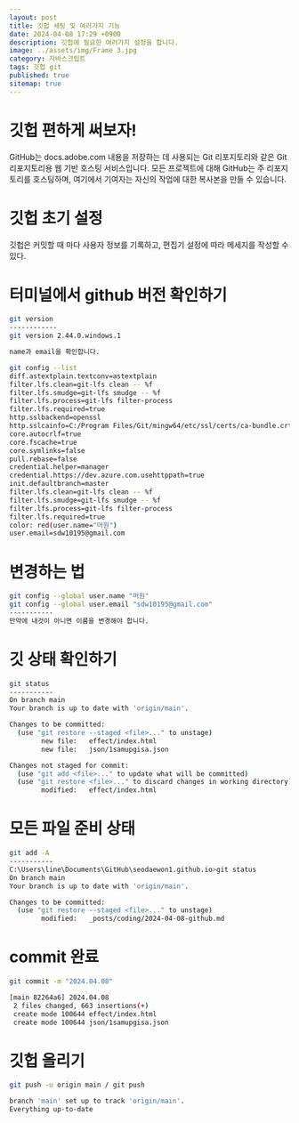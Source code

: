 ```yaml
---
layout: post
title: 깃헙 세팅 및 여러가지 기능
date: 2024-04-08 17:29 +0900
description: 깃헙에 필요한 여러가지 설정을 합니다.
image: ../assets/img/Frame 3.jpg
category: 자바스크립트
tags: 깃헙 git
published: true
sitemap: true
---
```


# 깃헙 편하게 써보자!
GitHub는 docs.adobe.com 내용을 저장하는 데 사용되는 Git 리포지토리와 같은 Git 리포지토리용 웹 기반 호스팅 서비스입니다. 모든 프로젝트에 대해 GitHub는 주 리포지토리를 호스팅하며, 여기에서 기여자는 자신의 작업에 대한 복사본을 만들 수 있습니다.

# 깃헙 초기 설정
깃헙은 커밋할 때 마다 사용자 정보를 기록하고, 편집기 설정에 따라 메세지를 작성할 수 있다.

# 터미널에서 github 버전 확인하기
````bash
git version
------------
git version 2.44.0.windows.1

name과 email을 확인합니다.

git config --list
diff.astextplain.textconv=astextplain
filter.lfs.clean=git-lfs clean -- %f
filter.lfs.smudge=git-lfs smudge -- %f
filter.lfs.process=git-lfs filter-process
filter.lfs.required=true
http.sslbackend=openssl
http.sslcainfo=C:/Program Files/Git/mingw64/etc/ssl/certs/ca-bundle.crt
core.autocrlf=true
core.fscache=true
core.symlinks=false
pull.rebase=false
credential.helper=manager
credential.https://dev.azure.com.usehttppath=true
init.defaultbranch=master
filter.lfs.clean=git-lfs clean -- %f
filter.lfs.smudge=git-lfs smudge -- %f
filter.lfs.process=git-lfs filter-process
filter.lfs.required=true
color: red(user.name="머원")
user.email=sdw10195@gmail.com
````

# 변경하는 법
````bash
git config --global user.name "머원"
git config --global user.email "sdw10195@gmail.com"
-----------
만약에 내것이 아니면 이름을 변경해야 합니다.
````

# 깃 상태 확인하기
````bash
git status
-----------
On branch main
Your branch is up to date with 'origin/main'.

Changes to be committed:
  (use "git restore --staged <file>..." to unstage)
        new file:   effect/index.html
        new file:   json/1samupgisa.json

Changes not staged for commit:
  (use "git add <file>..." to update what will be committed)
  (use "git restore <file>..." to discard changes in working directory)
        modified:   effect/index.html
````

# 모든 파일 준비 상태
````bash
git add -A
-----------
C:\Users\line\Documents\GitHub\seodaewon1.github.io>git status
On branch main
Your branch is up to date with 'origin/main'.

Changes to be committed:
  (use "git restore --staged <file>..." to unstage)
        modified:   _posts/coding/2024-04-08-github.md
````

# commit 완료
````bash
git commit -m "2024.04.08"

[main 82264a6] 2024.04.08
 2 files changed, 663 insertions(+)
 create mode 100644 effect/index.html
 create mode 100644 json/1samupgisa.json
````

# 깃헙 올리기
````bash
git push -u origin main / git push

branch 'main' set up to track 'origin/main'.
Everything up-to-date
````